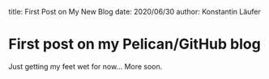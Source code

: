 title: First Post on My New Blog
date: 2020/06/30
author: Konstantin Läufer

# First post on my Pelican/GitHub blog

Just getting my feet wet for now...
More soon.
